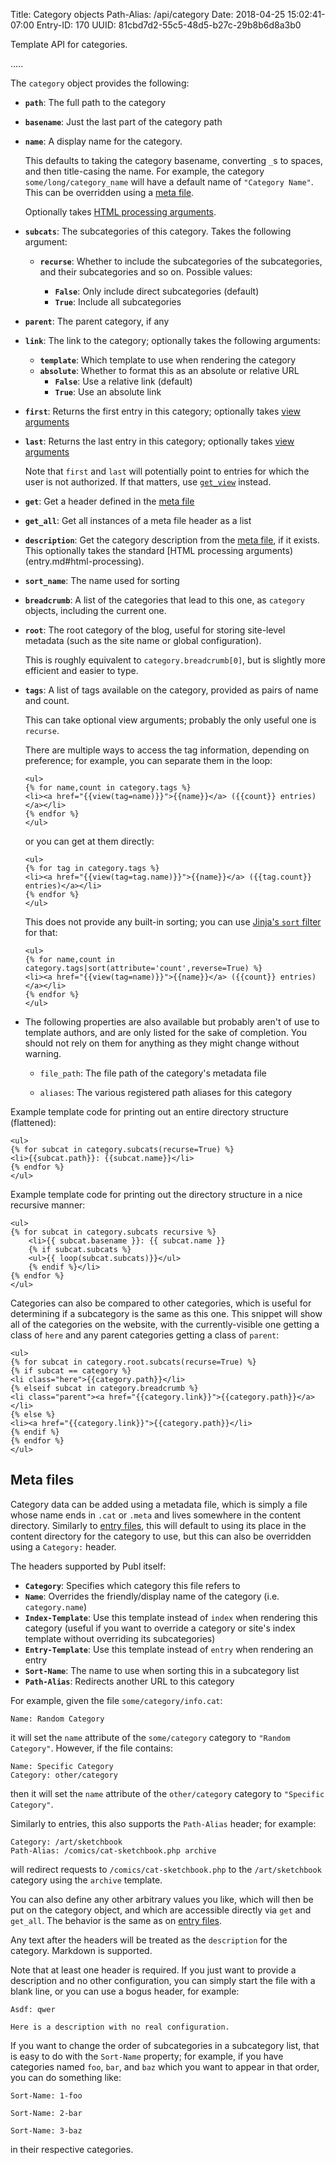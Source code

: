Title: Category objects
Path-Alias: /api/category
Date: 2018-04-25 15:02:41-07:00
Entry-ID: 170
UUID: 81cbd7d2-55c5-48d5-b27c-29b8b6d8a3b0

Template API for categories.

.....

The `category` object provides the following:

* **`path`**: The full path to the category

* **`basename`**: Just the last part of the category path

* **`name`**: A display name for the category.

    This defaults to taking the category basename, converting `_`s to spaces, and then
    title-casing the name. For example, the category `some/long/category_name` will have
    a default name of `"Category Name"`. This can be overridden using a [meta file](#meta-files).

    Optionally takes [HTML processing arguments](entry.md#html-processing).

* **`subcats`**: The subcategories of this category. Takes the following argument:

    * **`recurse`**: Whether to include the subcategories of the subcategories, and their subcategories
        and so on. Possible values:

        * **`False`**: Only include direct subcategories (default)
        * **`True`**: Include all subcategories

* **`parent`**: The parent category, if any

* **`link`**: The link to the category; optionally takes the
    following arguments:

    * **`template`**: Which template to use when rendering the category
    * **`absolute`**: Whether to format this as an absolute or relative URL
        * **`False`**: Use a relative link (default)
        * **`True`**: Use an absolute link

* **`first`**: Returns the first entry in this category; optionally takes [view arguments](/api#get-view)
* **`last`**: Returns the last entry in this category; optionally takes [view arguments](/api#get-view)

    Note that `first` and `last` will potentially point to entries for which the user is not authorized. If that matters, use [`get_view`](view.md#get_view) instead.

* **`get`**: Get a header defined in the [meta file](#meta-files)
* **`get_all`**: Get all instances of a meta file header as a list

* **`description`**: Get the category description from the [meta file](#meta-files), if it exists. This optionally
    takes the standard [HTML processing arguments)(entry.md#html-processing).

* **`sort_name`**: The name used for sorting

* <span id="breadcrumb">**`breadcrumb`**: A list of the categories that lead to this one, as `category` objects, including the current one.</span>

* <span id="root">**`root`**: The root category of the blog, useful for storing site-level metadata (such as the site name or global configuration).</span>

    This is roughly equivalent to `category.breadcrumb[0]`, but is slightly more efficient and easier to type.

* <span id="tags">**`tags`**: A list of tags available on the category, provided as pairs of name and count.</span>

    This can take optional view arguments; probably the only useful one is `recurse`.

    There are multiple ways to access the tag information, depending on preference; for example, you can separate them in the loop:

    ```jinja
    <ul>
    {% for name,count in category.tags %}
    <li><a href="{{view(tag=name)}}">{{name}}</a> ({{count}} entries)</a></li>
    {% endfor %}
    </ul>
    ```

    or you can get at them directly:

    ```jinja
    <ul>
    {% for tag in category.tags %}
    <li><a href="{{view(tag=tag.name)}}">{{name}}</a> ({{tag.count}} entries)</a></li>
    {% endfor %}
    </ul>
    ```

    This does not provide any built-in sorting; you can use [Jinja's `sort` filter](http://jinja.pocoo.org/docs/2.10/templates/#sort) for that:

    ```jinja
    <ul>
    {% for name,count in category.tags|sort(attribute='count',reverse=True) %}
    <li><a href="{{view(tag=name)}}">{{name}}</a> ({{count}} entries)</a></li>
    {% endfor %}
    </ul>
    ```

* The following properties are also available but probably aren't of use to template authors, and are only listed for the sake of completion. You should not rely on them for anything as they might change without warning.

    * `file_path`: The file path of the category's metadata file

    * `aliases`: The various registered path aliases for this category

Example template code for printing out an entire directory structure (flattened):

```jinja
<ul>
{% for subcat in category.subcats(recurse=True) %}
<li>{{subcat.path}}: {{subcat.name}}</li>
{% endfor %}
</ul>
```

Example template code for printing out the directory structure in a nice recursive manner:

```jinja
<ul>
{% for subcat in category.subcats recursive %}
    <li>{{ subcat.basename }}: {{ subcat.name }}
    {% if subcat.subcats %}
    <ul>{{ loop(subcat.subcats)}}</ul>
    {% endif %}</li>
{% endfor %}
</ul>
```

Categories can also be compared to other categories, which is useful for determining if a subcategory is the same as this one. This snippet will show all of the categories on the website, with the currently-visible one getting a class of `here` and any parent categories getting a class of `parent`:

```jinja
<ul>
{% for subcat in category.root.subcats(recurse=True) %}
{% if subcat == category %}
<li class="here">{{category.path}}</li>
{% elseif subcat in category.breadcrumb %}
<li class="parent"><a href="{{category.link}}">{{category.path}}</a></li>
{% else %}
<li><a href="{{category.link}}">{{category.path}}</li>
{% endif %}
{% endfor %}
</ul>
```

## <span id="meta-files">Meta files</span>

Category data can be added using a metadata file, which is simply a file whose name ends in `.cat` or `.meta` and lives somewhere
in the content directory. Similarly to [entry files](/entry-format), this will default to using its place in the
content directory for the category to use, but this can also be overridden using a `Category:` header.

The headers supported by Publ itself:

* **`Category`**: Specifies which category this file refers to
* **`Name`**: Overrides the friendly/display name of the category (i.e. `category.name`)
* <span id="template-override">**`Index-Template`**</span>: Use this template instead of `index` when rendering this category (useful if you want to override a category or site's index template without overriding its subcategories)
* **`Entry-Template`**: Use this template instead of `entry` when rendering an entry
* **`Sort-Name`**: The name to use when sorting this in a subcategory list
* **`Path-Alias`**: Redirects another URL to this category

For example, given the file `some/category/info.cat`:

```
Name: Random Category
```

it will set the `name` attribute of the `some/category` category to `"Random Category"`. However, if the file contains:

```
Name: Specific Category
Category: other/category
```

then it will set the `name` attribute of the `other/category` category to `"Specific Category"`.

Similarly to entries, this also supports the `Path-Alias` header; for example:

```
Category: /art/sketchbook
Path-Alias: /comics/cat-sketchbook.php archive
```

will redirect requests to `/comics/cat-sketchbook.php` to the `/art/sketchbook` category using the `archive` template.

You can also define any other arbitrary values you like, which will then be put on the category object, and which are
accessible directly via `get` and `get_all`. The behavior is the same as on [entry files](/entry-format).

Any text after the headers will be treated as the `description` for the category. Markdown is supported.

Note that at least one header is required. If you just want to provide a description and no other configuration,
you can simply start the file with a blank line, or you can use a bogus header, for example:

```
Asdf: qwer

Here is a description with no real configuration.
```

If you want to change the order of subcategories in a subcategory list, that is easy to do with the `Sort-Name` property; for example, if you have categories named `foo`, `bar`, and `baz` which you want to appear in that order, you can do something like:

    Sort-Name: 1-foo

    Sort-Name: 2-bar

    Sort-Name: 3-baz

in their respective categories.
